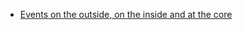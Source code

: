 * [Events on the outside, on the inside and at the core](http://www.slideshare.net/JAXLondon_Conference/events-on-the-outside-on-the-inside-and-at-the-core-chris-richardson-54038312)
